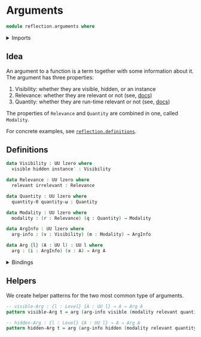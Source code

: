 # Arguments

```agda
module reflection.arguments where
```

<details><summary>Imports</summary>

```agda
open import elementary-number-theory.addition-integers
open import elementary-number-theory.natural-numbers

open import foundation.booleans
open import foundation.cartesian-product-types
open import foundation.characters
open import foundation.floats
open import foundation.identity-types
open import foundation.machine-integers
open import foundation.strings
open import foundation.unit-type
open import foundation.universe-levels

open import foundation-core.dependent-pair-types

open import lists.lists

open import reflection.fixity
open import reflection.metavariables
open import reflection.names
```

</details>

## Idea

An argument to a function is a term together with some information about it. The
argument has three properties:

1. Visibility: whether they are visible, hidden, or an instance
2. Relevance: whether they are relevant or not (see,
   [docs](https://agda.readthedocs.io/en/latest/language/irrelevance.html))
3. Quantity: whether they are run-time relevant or not (see,
   [docs](https://agda.readthedocs.io/en/latest/language/runtime-irrelevance.html))

The properties of `Relevance` and `Quantity` are combined in one, called
`Modality`.

For concrete examples, see [`reflection.definitions`](reflection.definitions).

## Definitions

```agda
data Visibility : UU lzero where
  visible hidden instance′ : Visibility

data Relevance : UU lzero where
  relevant irrelevant : Relevance

data Quantity : UU lzero where
  quantity-0 quantity-ω : Quantity

data Modality : UU lzero where
  modality : (r : Relevance) (q : Quantity) → Modality

data ArgInfo : UU lzero where
  arg-info : (v : Visibility) (m : Modality) → ArgInfo

data Arg {l} (A : UU l) : UU l where
  arg : (i : ArgInfo) (x : A) → Arg A
```

<details><summary>Bindings</summary>

```agda
{-# BUILTIN HIDING   Visibility #-}
{-# BUILTIN VISIBLE  visible    #-}
{-# BUILTIN HIDDEN   hidden     #-}
{-# BUILTIN INSTANCE instance′  #-}

{-# BUILTIN RELEVANCE  Relevance  #-}
{-# BUILTIN RELEVANT   relevant   #-}
{-# BUILTIN IRRELEVANT irrelevant #-}

{-# BUILTIN QUANTITY   Quantity   #-}
{-# BUILTIN QUANTITY-0 quantity-0 #-}
{-# BUILTIN QUANTITY-ω quantity-ω #-}

{-# BUILTIN MODALITY             Modality #-}
{-# BUILTIN MODALITY-CONSTRUCTOR modality #-}

{-# BUILTIN ARGINFO    ArgInfo  #-}
{-# BUILTIN ARGARGINFO arg-info #-}

{-# BUILTIN ARG        Arg      #-}
{-# BUILTIN ARGARG     arg      #-}
```

</details>

## Helpers

We create helper patterns for the two most common type of arguments.

```agda
-- visible-Arg : {l : Level} {A : UU l} → A → Arg A
pattern visible-Arg t = arg (arg-info visible (modality relevant quantity-ω)) t

-- hidden-Arg : {l : Level} {A : UU l} → A → Arg A
pattern hidden-Arg t = arg (arg-info hidden (modality relevant quantity-ω)) t
```
